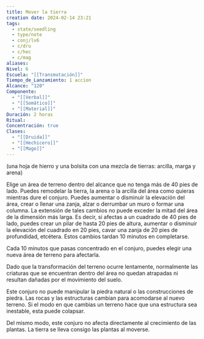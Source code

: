 ```yaml
---
title: Mover la tierra
creation date: 2024-02-14 23:21
tags:
  - state/seedling
  - type/note
  - conj/lv6
  - c/dru
  - c/hec
  - c/mag
aliases: 
Nivel: 6
Escuela: "[[Transmutación]]"
Tiempo_de_Lanzamiento: 1 accion
Alcance: "120"
Componente:
  - "[[Verbal]]"
  - "[[Somático]]"
  - "[[Material]]"
Duración: 2 horas
Ritual: 
Concentración: true
Clases:
  - "[[Druida]]"
  - "[[Hechicero]]"
  - "[[Mago]]"
---
```

(una hoja de hierro y una bolsita con una mezcla de tierras: arcilla, marga y arena)

Elige un área de terreno dentro del alcance que no tenga más de 40 pies de lado. Puedes remodelar la tierra, la arena o la arcilla del área como quieras mientras dure el conjuro. Puedes aumentar o disminuir la elevación del área, crear o llenar una zanja, alzar o derrumbar un muro o formar una columna. La extensión de tales cambios no puede exceder la mitad del área de la dimensión más larga. Es decir, si afectas a un cuadrado de 40 pies de lado, puedes crear un pilar de hasta 20 pies de altura, aumentar o disminuir la elevación del cuadrado en 20 pies, cavar una zanja de 20 pies de profundidad, etcétera. Estos cambios tardan 10 minutos en completarse.

Cada 10 minutos que pasas concentrado en el conjuro, puedes elegir una nueva área de terreno para afectarla.

Dado que la transformación del terreno ocurre lentamente, normalmente las criaturas que se encuentran dentro del área no quedan atrapadas ni resultan dañadas por el movimiento del suelo.

Este conjuro no puede manipular la piedra natural o las construcciones de piedra. Las rocas y las estructuras cambian para acomodarse al nuevo terreno. Si el modo en que cambias un terreno hace que una estructura sea inestable, esta puede colapsar.

Del mismo modo, este conjuro no afecta directamente al crecimiento de las plantas. La tierra se lleva consigo las plantas al moverse.
